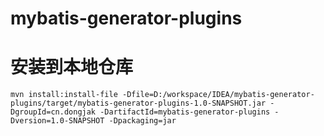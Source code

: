 # mybatis-generator-plugins
# 安装到本地仓库
`mvn install:install-file -Dfile=D:/workspace/IDEA/mybatis-generator-plugins/target/mybatis-generator-plugins-1.0-SNAPSHOT.jar -DgroupId=cn.dongjak -DartifactId=mybatis-generator-plugins -Dversion=1.0-SNAPSHOT -Dpackaging=jar`
